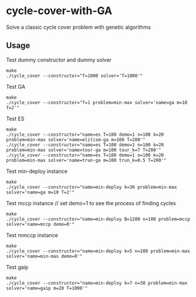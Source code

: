 # cycle-cover-with-GA
Solve a classic cycle cover problem with genetic algorithms

## Usage

Test dummy constructor and dummy solver

```
make
./cycle_cover --constructor="T=1000 solver='T=1000'"
```

Test GA
```
make
./cycle_cover --constructor="T=1 problem=min-max solver='name=ga m=10 T=2'"
```

Test ES

```
make
./cycle_cover --constructor="name=es T=100 demo=1 n=100 k=20 problem=min-max solver='name=elitism-ga m=100 T=200'"
./cycle_cover --constructor="name=es T=100 demo=1 n=100 k=20 problem=min-max solver='name=tour-ga m=100 tour_k=7 T=200'"
./cycle_cover --constructor="name=es T=100 demo=1 n=100 k=20 problem=min-max solver='name=trun-ga m=100 trun_k=0.5 T=200'"
```

Test min-deploy instance
```
make
./cycle_cover --constructor="name=min-deploy k=30 problem=min-max solver='name=ga m=10 T=2'"
```


Test mccp instance // set demo=1 to see the process of finding cycles 
``` 
make
./cycle_cover --constructor="name=min-deploy B=1200 n=100 problem=mccp solver='name=mccp demo=0'"
```

Test mmccp instance 
``` 
make
./cycle_cover --constructor="name=min-deploy k=5 n=100 problem=min-max solver='name=min-max demo=0'"
```

Test gaip

```
make
./cycle_cover --constructor="name=min-deploy k=7 n=30 problem=min-max solver='name=gaip m=20 T=1000'"
```